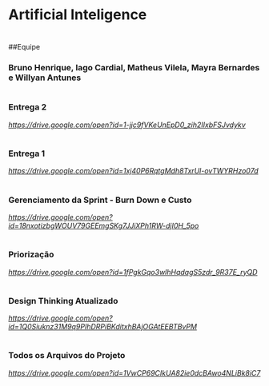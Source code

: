 # Artificial Inteligence
#
##Equipe
### Bruno Henrique, Iago Cardial, Matheus Vilela, Mayra Bernardes e Willyan Antunes
#
### Entrega 2
_https://drive.google.com/open?id=1-jjc9fVKeUnEpD0_zih2IIxbFSJvdykv_
#
### Entrega 1
_https://drive.google.com/open?id=1xj40P6RqtgMdh8TxrUl-ovTWYRHzo07d_
#
### Gerenciamento da Sprint - Burn Down e Custo
_https://drive.google.com/open?id=18nxotizbgWOUV79GEEmgSKg7JJiXPh1RW-djI0H_5po_
#
### Priorização
_https://drive.google.com/open?id=1fPgkGqo3wlhHqdagS5zdr_9R37E_ryQD_
#
### Design Thinking Atualizado
_https://drive.google.com/open?id=1Q0Siuknz31M9q9PIhDRPiBKditxhBAjOGAtEEBTBvPM_
#
### Todos os Arquivos do Projeto
_https://drive.google.com/open?id=1VwCP69CIkUA82ie0dcBAwo4NLiBk8iC7_
#
